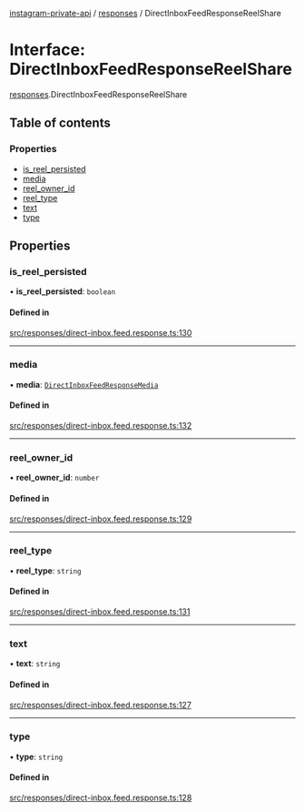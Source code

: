 [instagram-private-api](../../README.md) / [responses](../../modules/responses.md) / DirectInboxFeedResponseReelShare

# Interface: DirectInboxFeedResponseReelShare

[responses](../../modules/responses.md).DirectInboxFeedResponseReelShare

## Table of contents

### Properties

- [is\_reel\_persisted](DirectInboxFeedResponseReelShare.md#is_reel_persisted)
- [media](DirectInboxFeedResponseReelShare.md#media)
- [reel\_owner\_id](DirectInboxFeedResponseReelShare.md#reel_owner_id)
- [reel\_type](DirectInboxFeedResponseReelShare.md#reel_type)
- [text](DirectInboxFeedResponseReelShare.md#text)
- [type](DirectInboxFeedResponseReelShare.md#type)

## Properties

### is\_reel\_persisted

• **is\_reel\_persisted**: `boolean`

#### Defined in

[src/responses/direct-inbox.feed.response.ts:130](https://github.com/Nerixyz/instagram-private-api/blob/4971f34/src/responses/direct-inbox.feed.response.ts#L130)

___

### media

• **media**: [`DirectInboxFeedResponseMedia`](DirectInboxFeedResponseMedia.md)

#### Defined in

[src/responses/direct-inbox.feed.response.ts:132](https://github.com/Nerixyz/instagram-private-api/blob/4971f34/src/responses/direct-inbox.feed.response.ts#L132)

___

### reel\_owner\_id

• **reel\_owner\_id**: `number`

#### Defined in

[src/responses/direct-inbox.feed.response.ts:129](https://github.com/Nerixyz/instagram-private-api/blob/4971f34/src/responses/direct-inbox.feed.response.ts#L129)

___

### reel\_type

• **reel\_type**: `string`

#### Defined in

[src/responses/direct-inbox.feed.response.ts:131](https://github.com/Nerixyz/instagram-private-api/blob/4971f34/src/responses/direct-inbox.feed.response.ts#L131)

___

### text

• **text**: `string`

#### Defined in

[src/responses/direct-inbox.feed.response.ts:127](https://github.com/Nerixyz/instagram-private-api/blob/4971f34/src/responses/direct-inbox.feed.response.ts#L127)

___

### type

• **type**: `string`

#### Defined in

[src/responses/direct-inbox.feed.response.ts:128](https://github.com/Nerixyz/instagram-private-api/blob/4971f34/src/responses/direct-inbox.feed.response.ts#L128)
